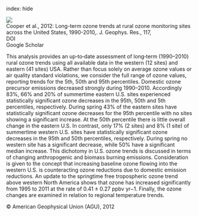 index: hide

<div class="Citation">
    <div class="Citation-thumb CitationThumb-linked"  data-href="https://doi.org/10.1029/2012jd018261">
      <img src="https://static.claimspace.cloud/climate-study-static/refs/thumbs/2/Cooper_et_al_2012-thumb.png" />
    </div>

  <div class="Citation-body">
    <div class="Citation-text">Cooper et al., 2012: Long-term ozone trends at rural ozone monitoring sites across the United States, 1990-2010,. <span class="Article-journal">J. Geophys. Res., </span><span class="Article-volume">117, </span></div>
    <div class="Citation-links">
      <div class="CitationLink" data-href="https://doi.org/10.1029/2012jd018261">
        <div class="CitationLink-icon CitationLink-Doi"></div>
        <div class="CitationLink-text">DOI</div>
      </div>
      <div class="CitationLink" data-href="https://scholar.google.com/scholar?q=10.1029/2012jd018261">
        <div class="CitationLink-icon CitationLink-Scholar"></div>
        <div class="CitationLink-text">Google Scholar</div>
      </div>
    </div>
  </div>
</div>

This analysis provides an up‐to‐date assessment of long‐term (1990–2010) rural ozone trends using all available data in the western (12 sites) and eastern (41 sites) USA. Rather than focus solely on average ozone values or air quality standard violations, we consider the full range of ozone values, reporting trends for the 5th, 50th and 95th percentiles. Domestic ozone precursor emissions decreased strongly during 1990–2010. Accordingly 83%, 66% and 20% of summertime eastern U.S. sites experienced statistically significant ozone decreases in the 95th, 50th and 5th percentiles, respectively. During spring 43% of the eastern sites have statistically significant ozone decreases for the 95th percentile with no sites showing a significant increase. At the 50th percentile there is little overall change in the eastern U.S. In contrast, only 17% (2 sites) and 8% (1 site) of summertime western U.S. sites have statistically significant ozone decreases in the 95th and 50th percentiles, respectively. During spring no western site has a significant decrease, while 50% have a significant median increase. This dichotomy in U.S. ozone trends is discussed in terms of changing anthropogenic and biomass burning emissions. Consideration is given to the concept that increasing baseline ozone flowing into the western U.S. is counteracting ozone reductions due to domestic emission reductions. An update to the springtime free tropospheric ozone trend above western North America shows that ozone has increased significantly from 1995 to 2011 at the rate of 0.41 ± 0.27 ppbv yr−1. Finally, the ozone changes are examined in relation to regional temperature trends.

<div class="Citation-copy">
&copy; American Geophysical Union (AGU), 2012
</div>